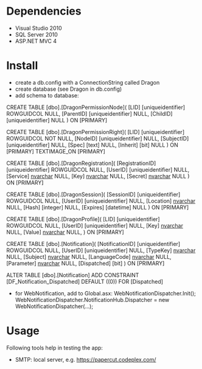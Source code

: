 ﻿Dependencies
============

* Visual Studio 2010
* SQL Server 2010
* ASP.NET MVC 4

Install
=======

* create a db.config with a ConnectionString called Dragon
* create database (see Dragon in db.config)
* add schema to database:

CREATE TABLE [dbo].[DragonPermissionNode](
	[LID] [uniqueidentifier] ROWGUIDCOL  NULL,
	[ParentID] [uniqueidentifier] NULL,
	[ChildID] [uniqueidentifier] NULL
) ON [PRIMARY]

CREATE TABLE [dbo].[DragonPermissionRight](
	[LID] [uniqueidentifier] ROWGUIDCOL  NOT NULL,
	[NodeID] [uniqueidentifier] NULL,
	[SubjectID] [uniqueidentifier] NULL,
	[Spec] [text] NULL,
	[Inherit] [bit] NULL
) ON [PRIMARY] TEXTIMAGE_ON [PRIMARY]

CREATE TABLE [dbo].[DragonRegistration](
	[RegistrationID] [uniqueidentifier] ROWGUIDCOL  NULL,
	[UserID] [uniqueidentifier] NULL,
	[Service] [nvarchar](50) NULL,
	[Key] [nvarchar](50) NULL,
	[Secret] [nvarchar](550) NULL
) ON [PRIMARY]

CREATE TABLE [dbo].[DragonSession](
	[SessionID] [uniqueidentifier] ROWGUIDCOL  NULL,
	[UserID] [uniqueidentifier] NULL,
	[Location] [nvarchar](50) NULL,
	[Hash] [integer] NULL,
	[Expires] [datetime] NULL
) ON [PRIMARY]

CREATE TABLE [dbo].[DragonProfile](
	[LID] [uniqueidentifier] ROWGUIDCOL  NULL,
	[UserID] [uniqueidentifier] NULL,
	[Key] [nvarchar](50) NULL,
	[Value] [nvarchar](400) NULL,
) ON [PRIMARY]

CREATE TABLE [dbo].[Notification](
	[NotificationID] [uniqueidentifier] ROWGUIDCOL  NULL,
	[UserID] [uniqueidentifier] NULL,
	[TypeKey] [nvarchar](50) NULL,
	[Subject] [nvarchar](100) NULL,
	[LanguageCode] [nvarchar](10) NULL,
	[Parameter] [nvarchar](500) NULL,
	[Dispatched] [bit]
) ON [PRIMARY]

ALTER TABLE [dbo].[Notification] ADD  CONSTRAINT [DF_Notification_Dispatched]  DEFAULT ((0)) FOR [Dispatched]

* for WebNotification, add to Global.asx:
  WebNotificationDispatcher.Init();
  WebNotificationDispatcher.NotificationHub.Dispatcher = new WebNotificationDispatcher(...);


Usage
=====

Following tools help in testing the app:

* SMTP: local server, e.g. https://papercut.codeplex.com/
